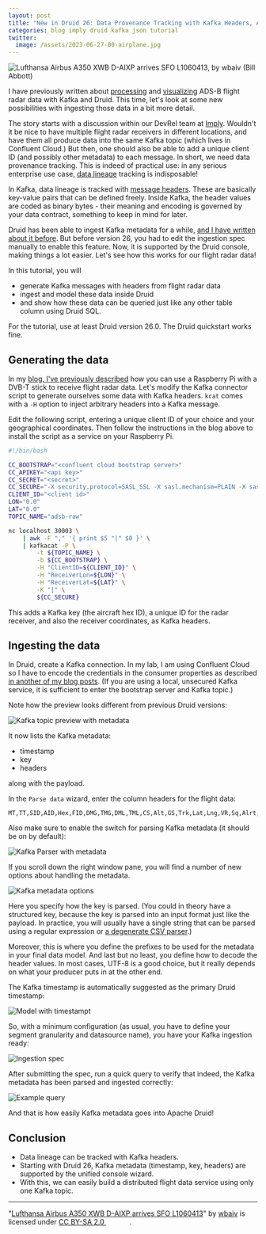 ```yaml
---
layout: post
title: "New in Druid 26: Data Provenance Tracking with Kafka Headers, Automatically"
categories: blog imply druid kafka json tutorial
twitter:
  image: /assets/2023-06-27-00-airplane.jpg
---
```


![Lufthansa Airbus A350 XWB D-AIXP arrives SFO L1060413, by wbaiv (Bill Abbott)](/assets/2023-06-27-00-airplane.jpg)

I have previously written about [processing](https://blog.hellmar-becker.de/2022/08/30/processing-flight-radar-ads-b-data-with-decodable-and-imply/) and [visualizing](https://blog.hellmar-becker.de/2023/02/01/street-level-maps-in-imply-pivot-with-flight-data-and-confluent-cloud/) ADS-B flight radar data with Kafka and Druid. This time, let's look at some new possibilities with ingesting those data in a bit more detail.

The story starts with a discussion within our DevRel team at [Imply](https://imply.io/). Wouldn't it be nice to have multiple flight radar receivers in different locations, and have them all produce data into the same Kafka topic (which lives in Confluent Cloud.) But then, one should also be able to add a unique client ID (and possibly other metadata) to each message. In short, we need data provenance tracking. This is indeed of practical use: in any serious enterprise use case, [data lineage](https://en.wikipedia.org/wiki/Data_lineage) tracking is indisposable!

In Kafka, data lineage is tracked with [message headers](https://www.confluent.io/blog/5-things-every-kafka-developer-should-know/#tip-5-record-headers). These are basically key-value pairs that can be defined freely. Inside Kafka, the header values are coded as binary bytes - their meaning and encoding is governed by your data contract, something to keep in mind for later.

Druid has been able to ingest Kafka metadata for a while, [and I have written about it before](https://blog.hellmar-becker.de/2022/11/23/processing-nested-json-data-and-kafka-metadata-in-apache-druid/). But before version 26, you had to edit the ingestion spec manually to enable this feature. Now, it is supported by the Druid console, making things a lot easier. Let's see how this works for our flight radar data!

In this tutorial, you will

- generate Kafka messages with headers from flight radar data
- ingest and model these data inside Druid
- and show how these data can be queried just like any other table column using Druid SQL.

For the tutorial, use at least Druid version 26.0. The Druid quickstart works fine.

## Generating the data

In my [blog, I've previously described](https://blog.hellmar-becker.de/2022/08/30/processing-flight-radar-ads-b-data-with-decodable-and-imply/) how you can use a Raspberry Pi with a DVB-T stick to receive flight radar data. Let's modify the Kafka connector script to generate ourselves some data with Kafka headers. `kcat` comes with a `-H` option to inject arbitrary headers into a Kafka message.

Edit the following script, entering a unique client ID of your choice and your geographical coordinates. Then follow the instructions in the blog above to install the script as a service on your Raspberry Pi.

```bash
#!/bin/bash

CC_BOOTSTRAP="<confluent cloud bootstrap server>"
CC_APIKEY="<api key>"
CC_SECRET="<secret>"
CC_SECURE="-X security.protocol=SASL_SSL -X sasl.mechanism=PLAIN -X sasl.username=${CC_APIKEY} -X sasl.password=${CC_SECRET}"
CLIENT_ID="<client id>"
LON="0.0"
LAT="0.0"
TOPIC_NAME="adsb-raw"

nc localhost 30003 \
    | awk -F "," '{ print $5 "|" $0 }' \
    | kafkacat -P \
        -t ${TOPIC_NAME} \
        -b ${CC_BOOTSTRAP} \
        -H "ClientID=${CLIENT_ID}" \
        -H "ReceiverLon=${LON}" \
        -H "ReceiverLat=${LAT}" \
        -K "|" \
        ${CC_SECURE}
```

This adds a Kafka key (the aircraft hex ID), a unique ID for the radar receiver, and also the receiver coordinates, as Kafka headers.

## Ingesting the data

In Druid, create a Kafka connection. In my lab, I am using Confluent Cloud so I have to encode the credentials in the consumer properties as described [in another of my blog posts](https://blog.hellmar-becker.de/2021/10/19/reading-avro-streams-from-confluent-cloud-into-druid/). (If you are using a local, unsecured Kafka service, it is sufficient to enter the bootstrap server and Kafka topic.)

Note how the preview looks different from previous Druid versions:

![Kafka topic preview with metadata](/assets/2023-06-27-01-preview.jpg)

It now lists the Kafka metadata:

- timestamp
- key
- headers

along with the payload.

In the `Parse data` wizard, enter the column headers for the flight data:

```csv
MT,TT,SID,AID,Hex,FID,DMG,TMG,DML,TML,CS,Alt,GS,Trk,Lat,Lng,VR,Sq,Alrt,Emer,SPI,Gnd
```

Also make sure to enable the switch for parsing Kafka metadata (it should be on by default):

![Kafka Parser with metadata](/assets/2023-06-27-02-parse-kafka.jpg)

If you scroll down the right window pane, you will find a number of new options about handling the metadata.

![Kafka metadata options](/assets/2023-06-27-03-kafka-metadata-options.jpg)

Here you specify how the key is parsed. (You could in theory have a structured key, because the key is parsed into an input format just like the payload. In practice, you will usually have a single string that can be parsed using a regular expression or [a degenerate CSV parser](https://blog.hellmar-becker.de/2022/11/23/processing-nested-json-data-and-kafka-metadata-in-apache-druid/).)

Moreover, this is where you define the prefixes to be used for the metadata in your final data model. And last but no least, you define how to decode the header values. In most cases, UTF-8 is a good choice, but it really depends on what your producer puts in at the other end.

The Kafka timestamp is automatically suggested as the primary Druid timestamp:

![Model with timestampt](/assets/2023-06-27-04-kafka-timestamp.jpg)

So, with a minimum configuration (as usual, you have to define your segment granularity and datasource name), you have your Kafka ingestion ready:

![Ingestion spec](/assets/2023-06-27-05-view-spec.jpg)

After submitting the spec, run a quick query to verify that indeed, the Kafka metadata has been parsed and ingested correctly:

![Example query](/assets/2023-06-27-06-query.jpg)

And that is how easily Kafka metadata goes into Apache Druid!

## Conclusion

- Data lineage can be tracked with Kafka headers.
- Starting with Druid 26, Kafka metadata (timestamp, key, headers) are supported by the unified console wizard.
- With this, we can easily build a distributed flight data service using only one Kafka topic.

----

 <p class="attribution">"<a target="_blank" rel="noopener noreferrer" href="https://www.flickr.com/photos/wbaiv/52202356360/">Lufthansa Airbus A350 XWB D-AIXP arrives SFO L1060413</a>" by <a target="_blank" rel="noopener noreferrer" href="https://www.flickr.com/photos/wbaiv">wbaiv</a> is licensed under <a target="_blank" rel="noopener noreferrer" href="https://creativecommons.org/licenses/by-sa/2.0/">CC BY-SA 2.0 <img src="https://mirrors.creativecommons.org/presskit/icons/cc.svg" style="height: 1em; margin-right: 0.125em; display: inline;"/><img src="https://mirrors.creativecommons.org/presskit/icons/by.svg" style="height: 1em; margin-right: 0.125em; display: inline;"/><img src="https://mirrors.creativecommons.org/presskit/icons/sa.svg" style="height: 1em; margin-right: 0.125em; display: inline;"/></a>. </p> 
